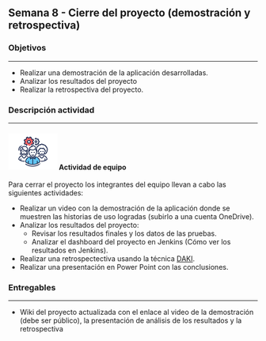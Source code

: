 ## Semana 8 - Cierre del proyecto (demostración y retrospectiva)

### Objetivos
---

* Realizar una demostración de la aplicación desarrolladas.
* Analizar los resultados del proyecto
* Realizar la retrospectiva del proyecto.


### Descripción actividad
---

#### ![](./../../assets/images/grupo.png) Actividad de equipo

Para cerrar el proyecto los integrantes del equipo llevan a cabo las siguientes actividades:
  *  Realizar un video con la demostración de la aplicación donde se muestren las historias de uso logradas (subirlo a una cuenta OneDrive).
  *  Analizar los resultados del proyecto:
      * Revisar los resultados finales y los datos de las pruebas. 
      * Analizar el dashboard del proyecto en Jenkins (Cómo ver los resultados en Jenkins).
  *  Realizar una retrospectectiva usando la técnica [DAKI](MISW4101-202015-Daki).
  *  Realizar una presentación en Power Point con las conclusiones.

### Entregables
---

* Wiki del proyecto actualizada con el enlace al video de la demostración (debe ser público), la presentación de análisis de los resultados y la retrospectiva
